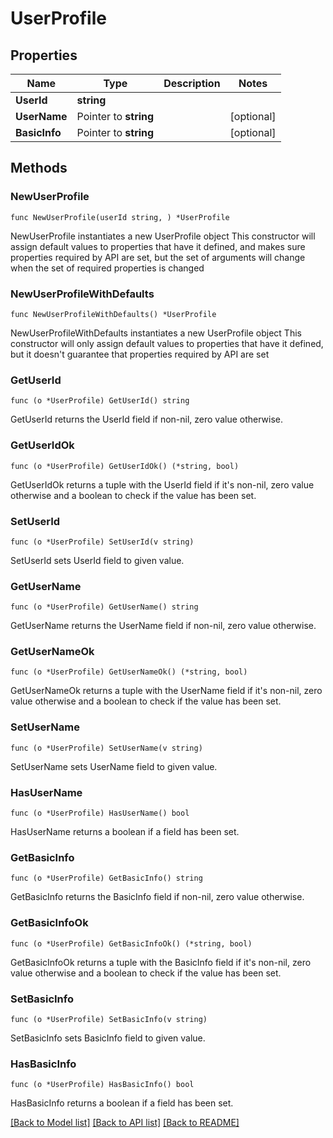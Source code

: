 # UserProfile

## Properties

Name | Type | Description | Notes
------------ | ------------- | ------------- | -------------
**UserId** | **string** |  | 
**UserName** | Pointer to **string** |  | [optional] 
**BasicInfo** | Pointer to **string** |  | [optional] 

## Methods

### NewUserProfile

`func NewUserProfile(userId string, ) *UserProfile`

NewUserProfile instantiates a new UserProfile object
This constructor will assign default values to properties that have it defined,
and makes sure properties required by API are set, but the set of arguments
will change when the set of required properties is changed

### NewUserProfileWithDefaults

`func NewUserProfileWithDefaults() *UserProfile`

NewUserProfileWithDefaults instantiates a new UserProfile object
This constructor will only assign default values to properties that have it defined,
but it doesn't guarantee that properties required by API are set

### GetUserId

`func (o *UserProfile) GetUserId() string`

GetUserId returns the UserId field if non-nil, zero value otherwise.

### GetUserIdOk

`func (o *UserProfile) GetUserIdOk() (*string, bool)`

GetUserIdOk returns a tuple with the UserId field if it's non-nil, zero value otherwise
and a boolean to check if the value has been set.

### SetUserId

`func (o *UserProfile) SetUserId(v string)`

SetUserId sets UserId field to given value.


### GetUserName

`func (o *UserProfile) GetUserName() string`

GetUserName returns the UserName field if non-nil, zero value otherwise.

### GetUserNameOk

`func (o *UserProfile) GetUserNameOk() (*string, bool)`

GetUserNameOk returns a tuple with the UserName field if it's non-nil, zero value otherwise
and a boolean to check if the value has been set.

### SetUserName

`func (o *UserProfile) SetUserName(v string)`

SetUserName sets UserName field to given value.

### HasUserName

`func (o *UserProfile) HasUserName() bool`

HasUserName returns a boolean if a field has been set.

### GetBasicInfo

`func (o *UserProfile) GetBasicInfo() string`

GetBasicInfo returns the BasicInfo field if non-nil, zero value otherwise.

### GetBasicInfoOk

`func (o *UserProfile) GetBasicInfoOk() (*string, bool)`

GetBasicInfoOk returns a tuple with the BasicInfo field if it's non-nil, zero value otherwise
and a boolean to check if the value has been set.

### SetBasicInfo

`func (o *UserProfile) SetBasicInfo(v string)`

SetBasicInfo sets BasicInfo field to given value.

### HasBasicInfo

`func (o *UserProfile) HasBasicInfo() bool`

HasBasicInfo returns a boolean if a field has been set.


[[Back to Model list]](../README.md#documentation-for-models) [[Back to API list]](../README.md#documentation-for-api-endpoints) [[Back to README]](../README.md)


